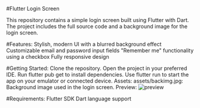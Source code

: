 #Flutter Login Screen

This repository contains a simple login screen built using Flutter with Dart. The project includes the full source code and a background image for the login screen.

#Features:
Stylish, modern UI with a blurred background effect
Customizable email and password input fields
"Remember me" functionality using a checkbox
Fully responsive design

#Getting Started:
Clone the repository.
Open the project in your preferred IDE.
Run flutter pub get to install dependencies.
Use flutter run to start the app on your emulator or connected device.
Assets:
assets/backimg.jpg: Background image used in the login screen.
Preview:
![preview](https://github.com/user-attachments/assets/226f92f0-62df-4f50-803f-43d0bde421a5)

#Requirements:
Flutter SDK
Dart language support
